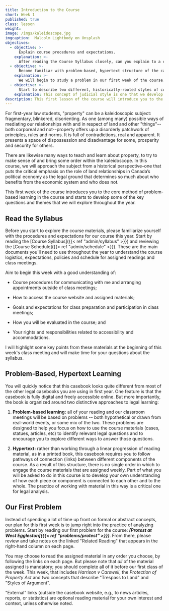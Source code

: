 ```yaml
---
title: Introduction to the Course
short: Week 1
published: true
class: lesson
weight: 
image: /imgs/kaleidoscope.jpg
imgcaption:  Malcolm Lightbody on Unsplash
objectives:
  - objective: >-
      Explain course procedures and expectations.
    explanation: >-
      After reading the Course Syllabus closely, can you explain to a classmate who might have missed this first week the key information they will need in order to navigate the course?
  - objective: >-
      Become familiar with problem-based, hypertext structure of the casebook and the course readings. 
    explanation: >-
      We will begin to study a problem in our first week of the course. Consider how this approach, along with the linked structure of the reading materials, is designed to help you explore and develop a critical analysis of the readings. 
  - objective: >-
      Start to describe two different, historically-rooted styles of common law reasoning.
    explanation: This concept of judicial style is one that we develop and will use throughout the course. This week, you will be asked to start comparing two different styles in Harrison v Carswell and to discuss the implications of their differences.  
description: This first lesson of the course will introduce you to the course structure and syllabus and help you to get started working with our problem-based learning model.
---
```


For first-year law students, "property" can be a kaleidoscopic subject: fragmentary, blinkered, disorienting. As one (among many) possible ways of mediating our relationships with and in respect of land and other "things"--both corporeal and not--property offers up a disorderly patchwork of principles, rules and norms. It is full of contradictions, real and apparent. It presents a space of dispossession and disadvantage for some, prosperity and security for others.

There are likewise many ways to teach and learn about property, to try to make sense of and bring some order within the kaleidoscope. In this course, we will approach the subject from a historical perspective–one that puts the critical emphasis on the role of land relationships in Canada’s political economy as the legal ground that determines so much about who benefits from the economic system and who does not.

This first week of the course introduces you to the core method of problem-based learning in the course and starts to develop some of the key questions and themes that we will explore throughout the year. 

## Read the Syllabus

Before you start to explore the course materials, please familiarize yourself with the procedures and expectations for our course this year. Start by reading the [Course Syllabus]({{< ref "admin/syllabus" >}}) and reviewing the [Course Schedule]({{< ref "admin/schedule" >}}). These are the main documents you'll need to use throughout the year to understand the course logistics, expectations, policies and schedule for assigned readings and class meetings.

Aim to begin this week with a good understanding of:

- Course procedures for communicating with me and arranging appointments outside of class meetings;

- How to access the course website and assigned materials;

- Goals and expectations for class preparation and participation in class meetings;

- How you will be evaluated in the course; and

- Your rights and responsibilities related to accessibility and accommodations.

I will highlight some key points from these materials at the beginning of this week's class meeting and will make time for your questions about the syllabus. 

## Problem-Based, Hypertext Learning

You will quickly notice that this casebook looks quite different from most of the other legal casebooks you are using in first year. One feature is that the casebook is fully digital and freely accessible online. But more importantly, the book is organized around two distinctive approaches to legal learning:

1. **Problem-based learning:** all of your reading and our classroom meetings will be based on problems --  both hypothetical or drawn from real-world events, or some mix of the two. These problems are designed to help you focus on how to use the course materials (cases, statues, articles, etc) to identify relevant legal questions and to encourage you to explore different ways to answer those questions.  

2. **Hypertext:** rather than working through a linear progression of reading material, as in a printed book, this casebook requires you to follow pathways of connection (links) between different components of the course. As a result of this structure, there is no single order in which to engage the course materials that are assigned weekly. Part of what you will be asked to do in this course is to develop your own understanding of how each piece or component is connected to each other and to the whole. The practice of working with material in this way is a critical one for legal analysis. 

## Our First Problem

Instead of spending a lot of time up front on formal or abstract concepts, our plan for this first week is to jump right into the practice of analyzing problems. Start by reading our first problem for the course: ***[Protest at West Eggleston]({{< ref "problems/protest" >}})***. From there, please review and take notes on the linked "Related Reading" that appears in the right-hand column on each page. 

You may choose to read the assigned material in any order you choose, by following the links on each page. But please note that *all* of the material assigned is mandatory; you should complete all of it before our first class of the week. This week, that includes *Harrison v Carswell*, the *Protection of Property Act*
and two concepts that describe "Trespass to Land" and "Styles of Argument". 

"External" links (outside the casebook website, e.g., to news articles, reports, or statistics) are optional reading material for your own interest and context, unless otherwise noted.